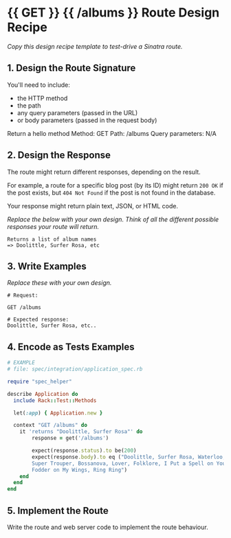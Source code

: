 # {{ GET }} {{ /albums }} Route Design Recipe

_Copy this design recipe template to test-drive a Sinatra route._

## 1. Design the Route Signature

You'll need to include:
  * the HTTP method
  * the path
  * any query parameters (passed in the URL)
  * or body parameters (passed in the request body)

Return a hello method
  Method: GET
  Path: /albums
  Query parameters: N/A

## 2. Design the Response

The route might return different responses, depending on the result.

For example, a route for a specific blog post (by its ID) might return `200 OK` if the post exists, but `404 Not Found` if the post is not found in the database.

Your response might return plain text, JSON, or HTML code. 

_Replace the below with your own design. Think of all the different possible responses your route will return._

```
Returns a list of album names 
=> Doolittle, Surfer Rosa, etc

```

## 3. Write Examples

_Replace these with your own design._

```
# Request:

GET /albums

# Expected response:
Doolittle, Surfer Rosa, etc..

```


## 4. Encode as Tests Examples

```ruby
# EXAMPLE
# file: spec/integration/application_spec.rb

require "spec_helper"

describe Application do
  include Rack::Test::Methods

  let(:app) { Application.new }

  context "GET /albums" do
    it 'returns "Doolittle, Surfer Rosa"' do
        response = get('/albums')

        expect(response.status).to be(200)
        expect(response.body).to eq ("Doolittle, Surfer Rosa, Waterloo,
        Super Trouper, Bossanova, Lover, Folklore, I Put a Spell on You, Baltimore, Here Comes the Sun,
        Fodder on My Wings, Ring Ring")
    end
  end
end
```

## 5. Implement the Route

Write the route and web server code to implement the route behaviour.
